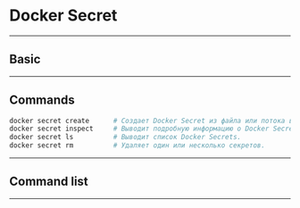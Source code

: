 # Docker Secret
***
## Basic

***
## Commands
``` bash
docker secret create      # Создает Docker Secret из файла или потока ввода.
docker secret inspect     # Выводит подробную информацию о Docker Secrets.
docker secret ls          # Выводит список Docker Secrets.
docker secret rm          # Удаляет один или несколько секретов.
```
***
## Command list

***
